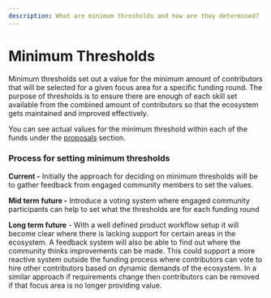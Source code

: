 ```yaml
---
description: What are minimum thresholds and how are they determined?
---
```


# Minimum Thresholds

Minimum thresholds set out a value for the minimum amount of contributors that will be selected for a given focus area for a specific funding round. The purpose of thresholds is to ensure there are enough of each skill set available from the combined amount of contributors so that the ecosystem gets maintained and improved effectively.

You can see actual values for the minimum threshold within each of the funds under the [proposals](broken-reference) section.



### Process for setting minimum thresholds

**Current -** Initially the approach for deciding on minimum thresholds will be to gather feedback from engaged community members to set the values.

**Mid term future -** Introduce a voting system where engaged community participants can help to set what the thresholds are for each funding round

**Long term future** - With a well defined product workflow setup it will become clear where there is lacking support for certain areas in the ecosystem. A feedback system will also be able to find out where the community thinks improvements can be made. This could support a more reactive system outside the funding process where contributors can vote to hire other contributors based on dynamic demands of the ecosystem. In a similar approach if requirements change then contributors can be removed if that focus area is no longer providing value.
